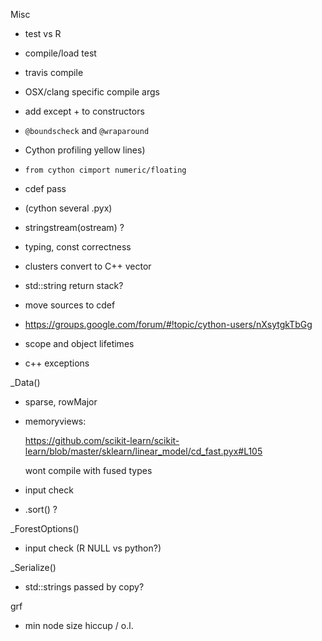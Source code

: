 
Misc
* test vs R

* compile/load test

* travis compile

* OSX/clang specific compile args

* add except + to constructors

* `@boundscheck` and `@wraparound`

* Cython profiling yellow lines)

* `from cython cimport numeric/floating`

* cdef pass

* (cython several .pyx)

* stringstream(ostream) ?

* typing, const correctness

* clusters convert to C++ vector

* std::string return stack?

* move sources to cdef

* https://groups.google.com/forum/#!topic/cython-users/nXsytgkTbGg

* scope and object lifetimes

* c++ exceptions

_Data()
* sparse, rowMajor
* memoryviews:

  https://github.com/scikit-learn/scikit-learn/blob/master/sklearn/linear_model/cd_fast.pyx#L105

  wont compile with fused types
* input check
* .sort() ?

_ForestOptions()
* input check (R NULL vs python?)

_Serialize()
* std::strings passed by copy?

grf
* min node size hiccup / o.l.
